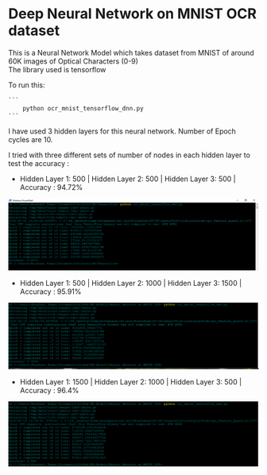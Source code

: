 # Deep Neural Network on MNIST OCR dataset

This is a Neural Network Model which takes dataset from MNIST of around 60K images of Optical Characters (0-9)<br>
The library used is tensorflow<br>

To run this: 

    ```
        python ocr_mnist_tensorflow_dnn.py
    ``` 

I have used 3 hidden layers for this neural network. Number of Epoch cycles are 10.

I tried with three different sets of number of nodes in each hidden layer to test the accuracy :

* Hidden Layer 1: 500	|	Hidden Layer 2: 500		|	Hidden Layer 3: 500		|	Accuracy : 94.72%

![](500-500-500.png)

* Hidden Layer 1: 500	|	Hidden Layer 2: 1000		|	Hidden Layer 3: 1500		|	Accuracy : 95.91%

![](500-1000-1500.png)

* Hidden Layer 1: 1500	|	Hidden Layer 2: 1000		|	Hidden Layer 3: 500		|	Accuracy : 96.4%

![](1500-1000-500.png)
